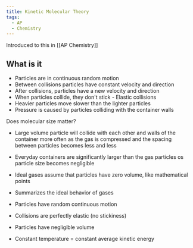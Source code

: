 ```yaml
---
title: Kinetic Molecular Theory
tags:
  - AP
  - Chemistry
---
```

Introduced to this in [[AP Chemistry]]

## What is it

- Particles are in continuous random motion
- Between collisions particles have constant velocity and direction
- After collisions, particles have a new velocity and direction
- When particles collide, they don't stick - Elastic collisions
- Heavier particles move slower than the lighter particles
- Pressure is caused by particles colliding with the container walls

Does molecular size matter?
- Large volume particle will collide with each other and walls of the container more often as the gas is compressed and the spacing between particles becomes less and less
- Everyday containers are significantly larger than the gas particles os particle size becomes negligible
- Ideal gases assume that particles have zero volume, like mathematical points

- Summarizes the ideal behavior of gases
- Particles have random continuous motion
- Collisions are perfectly elastic (no stickiness)
- Particles have negligible volume
- Constant temperature = constant average kinetic energy


